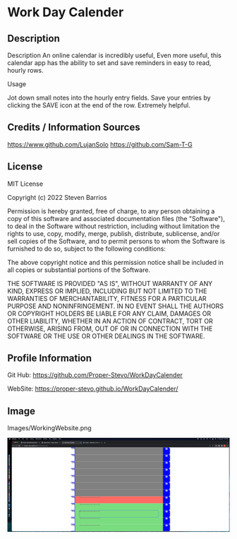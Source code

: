 # Work Day Calender

## Description
Description
An online calendar is incredibly useful, Even more useful, this calendar app has the ability to set and save reminders in easy to read, hourly rows. 

Usage

Jot down small notes into the hourly entry fields. Save your entries by clicking the SAVE icon at the end of the row. Extremely helpful. 

## Credits / Information Sources
https://www.github.com/LujanSolo
https://github.com/Sam-T-G

## License
MIT License

Copyright (c) 2022 Steven Barrios

Permission is hereby granted, free of charge, to any person obtaining a copy
of this software and associated documentation files (the "Software"), to deal
in the Software without restriction, including without limitation the rights
to use, copy, modify, merge, publish, distribute, sublicense, and/or sell
copies of the Software, and to permit persons to whom the Software is
furnished to do so, subject to the following conditions:

The above copyright notice and this permission notice shall be included in all
copies or substantial portions of the Software.

THE SOFTWARE IS PROVIDED "AS IS", WITHOUT WARRANTY OF ANY KIND, EXPRESS OR
IMPLIED, INCLUDING BUT NOT LIMITED TO THE WARRANTIES OF MERCHANTABILITY,
FITNESS FOR A PARTICULAR PURPOSE AND NONINFRINGEMENT. IN NO EVENT SHALL THE
AUTHORS OR COPYRIGHT HOLDERS BE LIABLE FOR ANY CLAIM, DAMAGES OR OTHER
LIABILITY, WHETHER IN AN ACTION OF CONTRACT, TORT OR OTHERWISE, ARISING FROM,
OUT OF OR IN CONNECTION WITH THE SOFTWARE OR THE USE OR OTHER DEALINGS IN THE
SOFTWARE.


## Profile Information
Git Hub: 
https://github.com/Proper-Stevo/WorkDayCalender

WebSite: 
https://proper-stevo.github.io/WorkDayCalender/

## Image 

Images/WorkingWebsite.png

![alt text](https://github.com/Proper-Stevo/WorkDayCalender/blob/main/Images/WorkingWebsite.png)